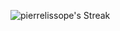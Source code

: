 ![pierrelissope's Streak](https://github-readme-streak-stats.herokuapp.com/?user=pierrelissope&theme=blueberry&hide_border=true)
